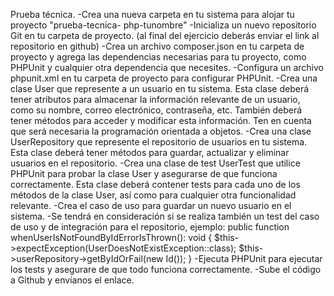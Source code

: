 Prueba técnica.
-Crea una nueva carpeta en tu sistema para alojar tu proyecto "prueba-tecnica-
php-tunombre"
-Inicializa un nuevo repositorio Git en tu carpeta de proyecto. (al final del
ejercicio deberás enviar el link al repositorio en github)
-Crea un archivo composer.json en tu carpeta de proyecto y agrega las
dependencias necesarias para tu proyecto, como PHPUnit y cualquier otra
dependencia que necesites.
-Configura un archivo phpunit.xml en tu carpeta de proyecto para configurar
PHPUnit.
-Crea una clase User que represente a un usuario en tu sistema. Esta clase
deberá tener atributos para almacenar la información relevante de un usuario,
como su nombre, correo electrónico, contraseña, etc. También deberá tener
métodos para acceder y modificar esta información. Ten en cuenta que será
necesaria la programación orientada a objetos.
-Crea una clase UserRepository que represente el repositorio de usuarios en tu
sistema. Esta clase deberá tener métodos para guardar, actualizar y eliminar
usuarios en el repositorio.
-Crea una clase de test UserTest que utilice PHPUnit para probar la clase User
y asegurarse de que funciona correctamente. Esta clase deberá contener tests
para cada uno de los métodos de la clase User, así como para cualquier otra
funcionalidad relevante.
-Crea el caso de uso para guardar un nuevo usuario en el sistema.
-Se tendrá en consideración si se realiza también un test del caso de uso y de
integración para el repositorio, ejemplo:
public function whenUserIsNotFoundByIdErrorIsThrown():
void
{
$this->expectException(UserDoesNotExistException::class);
$this->userRepository->getByIdOrFail(new Id());
}
-Ejecuta PHPUnit para ejecutar los tests y asegurare de que todo funciona
correctamente.
-Sube el código a Github y envíanos el enlace.
